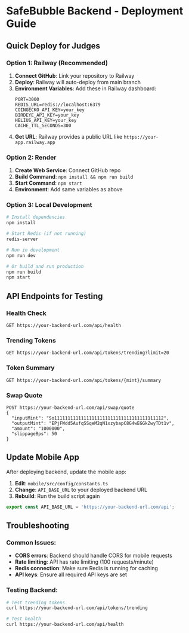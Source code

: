 # SafeBubble Backend - Deployment Guide

## Quick Deploy for Judges

### Option 1: Railway (Recommended)
1. **Connect GitHub**: Link your repository to Railway
2. **Deploy**: Railway will auto-deploy from main branch
3. **Environment Variables**: Add these in Railway dashboard:
   ```
   PORT=3000
   REDIS_URL=redis://localhost:6379
   COINGECKO_API_KEY=your_key
   BIRDEYE_API_KEY=your_key
   HELIUS_API_KEY=your_key
   CACHE_TTL_SECONDS=300
   ```
4. **Get URL**: Railway provides a public URL like `https://your-app.railway.app`

### Option 2: Render
1. **Create Web Service**: Connect GitHub repo
2. **Build Command**: `npm install && npm run build`
3. **Start Command**: `npm start`
4. **Environment**: Add same variables as above

### Option 3: Local Development
```bash
# Install dependencies
npm install

# Start Redis (if not running)
redis-server

# Run in development
npm run dev

# Or build and run production
npm run build
npm start
```

## API Endpoints for Testing

### Health Check
```
GET https://your-backend-url.com/api/health
```

### Trending Tokens
```
GET https://your-backend-url.com/api/tokens/trending?limit=20
```

### Token Summary
```
GET https://your-backend-url.com/api/tokens/{mint}/summary
```

### Swap Quote
```
POST https://your-backend-url.com/api/swap/quote
{
  "inputMint": "So11111111111111111111111111111111111111112",
  "outputMint": "EPjFWdd5AufqSSqeM2qN1xzybapC8G4wEGGkZwyTDt1v",
  "amount": "1000000",
  "slippageBps": 50
}
```

## Update Mobile App

After deploying backend, update the mobile app:

1. **Edit**: `mobile/src/config/constants.ts`
2. **Change**: `API_BASE_URL` to your deployed backend URL
3. **Rebuild**: Run the build script again

```typescript
export const API_BASE_URL = 'https://your-backend-url.com/api';
```

## Troubleshooting

### Common Issues:
- **CORS errors**: Backend should handle CORS for mobile requests
- **Rate limiting**: API has rate limiting (100 requests/minute)
- **Redis connection**: Make sure Redis is running for caching
- **API keys**: Ensure all required API keys are set

### Testing Backend:
```bash
# Test trending tokens
curl https://your-backend-url.com/api/tokens/trending

# Test health
curl https://your-backend-url.com/api/health
```
